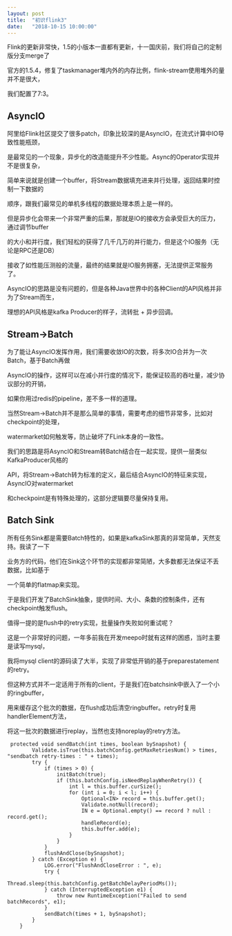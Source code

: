```yaml
---
layout: post
title:  "初识flink3"
date:   "2018-10-15 10:00:00"
---
```


Flink的更新非常快，1.5的小版本一直都有更新，十一国庆前，我们将自己的定制版分支merge了

官方的1.5.4，修复了taskmanager堆内外的内存比例，flink-stream使用堆外的量并不是很大，

我们配置了7:3。

## AsyncIO

阿里给Flink社区提交了很多patch，印象比较深的是AsyncIO，在流式计算中IO导致性能瓶颈，

是最常见的一个现象，异步化的改造能提升不少性能。Async的Operator实现并不是很复杂，

简单来说就是创建一个buffer，将Stream数据填充进来并行处理，返回结果时控制一下数据的

顺序，跟我们最常见的单机多线程的数据处理本质上是一样的。

但是异步化会带来一个非常严重的后果，那就是IO的接收方会承受巨大的压力，通过调节buffer

的大小和并行度，我们轻松的获得了几千几万的并行能力，但是这个IO服务（无论是RPC还是DB）

接收了如性能压测般的流量，最终的结果就是IO服务拥塞，无法提供正常服务了。

AsyncIO的思路是没有问题的，但是各种Java世界中的各种Client的API风格并非为了Stream而生，

理想的API风格是kafka Producer的样子，流转批 + 异步回调。

## Stream->Batch

为了能让AsyncIO发挥作用，我们需要收敛IO的次数，将多次IO合并为一次Batch，基于Batch再做

AsyncIO的操作，这样可以在减小并行度的情况下，能保证较高的吞吐量，减少协议部分的开销，

如果你用过redis的pipeline，差不多一样的道理。

当然Stream->Batch并不是那么简单的事情，需要考虑的细节非常多，比如对checkpoint的处理，

watermarket如何触发等，防止破坏了FLink本身的一致性。

我们的思路是将AsyncIO和Stream转Batch结合在一起实现，提供一层类似KafkaProducer风格的

API，将Stream->Batch转为标准的定义，最后结合AsyncIO的特征来实现，AsyncIO对watermarket

和checkpoint是有特殊处理的，这部分逻辑要尽量保持复用。

## Batch Sink

所有任务Sink都是需要Batch特性的，如果是kafkaSink那真的非常简单，天然支持。我读了一下

业务方的代码，他们在Sink这个环节的实现都非常简陋，大多数都无法保证不丢数据，比如基于

一个简单的flatmap来实现。

于是我们开发了BatchSink抽象，提供时间、大小、条数的控制条件，还有checkpoint触发flush。

值得一提的是flush中的retry实现，批量操作失败如何重试呢？

这是一个非常好的问题，一年多前我在开发meepo时就有这样的困惑，当时主要是读写mysql，

我将mysql client的源码读了大半，实现了非常低开销的基于preparestatement的retry。

但这种方式并不一定适用于所有的client，于是我们在batchsink中嵌入了一个小的ringbuffer，

用来缓存这个批次的数据，在flush成功后清空ringbuffer。retry时复用handlerElement方法，

将这一批次的数据进行replay，当然也支持noreplay的retry方法。

```
 protected void sendBatch(int times, boolean bySnapshot) {
        Validate.isTrue(this.batchConfig.getMaxRetriesNum() > times, "sendbatch retry-times : " + times);
        try {
            if (times > 0) {
                initBatch(true);
                if (this.batchConfig.isNeedReplayWhenRetry()) {
                    int l = this.buffer.curSize();
                    for (int i = 0; i < l; i++) {
                        Optional<IN> record = this.buffer.get();
                        Validate.notNull(record);
                        IN e = Optional.empty() == record ? null : record.get();
                        handleRecord(e);
                        this.buffer.add(e);
                    }
                }
            }
            flushAndClose(bySnapshot);
        } catch (Exception e) {
            LOG.error("FlushAndCloseError : ", e);
            try {
                Thread.sleep(this.batchConfig.getBatchDelayPeriodMs());
            } catch (InterruptedException e1) {
                throw new RuntimeException("Failed to send batchRecords", e1);
            }
            sendBatch(times + 1, bySnapshot);
        }
    }
```
